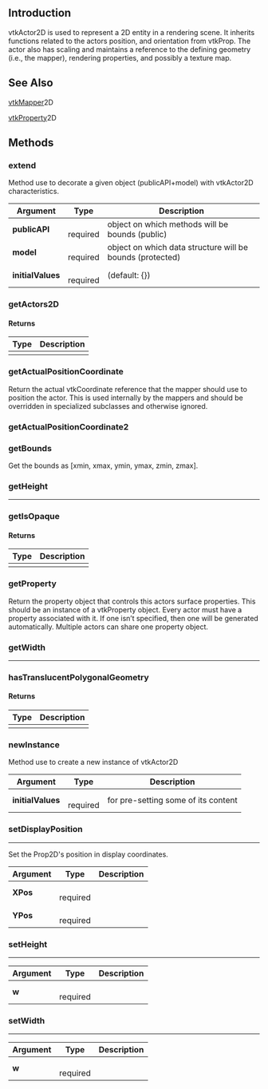 ## Introduction

vtkActor2D is used to represent a 2D entity in a rendering scene. It inherits
functions related to the actors position, and orientation from
vtkProp. The actor also has scaling and maintains a reference to the
defining geometry (i.e., the mapper), rendering properties, and possibly a
texture map.




## See Also

[vtkMapper](./Rendering_Core_Mapper.html)2D

[vtkProperty](./Rendering_Core_Property.html)2D

## Methods


### extend

Method use to decorate a given object (publicAPI+model) with vtkActor2D characteristics.


| Argument | Type | Description |
| ------------- | ------------- | ----- |
| **publicAPI** | <span class="arg-type"></span></br></span><span class="arg-required">required</span> | object on which methods will be bounds (public) |
| **model** | <span class="arg-type"></span></br></span><span class="arg-required">required</span> | object on which data structure will be bounds (protected) |
| **initialValues** | <span class="arg-type"></span></br></span><span class="arg-required">required</span> | (default: {}) |


### getActors2D



#### Returns

| Type | Description |
| ----- | ------------- |
| <span class="arg-type"></span> |  |


### getActualPositionCoordinate

Return the actual vtkCoordinate reference that the mapper should use
to position the actor. This is used internally by the mappers and should
be overridden in specialized subclasses and otherwise ignored.



### getActualPositionCoordinate2





### getBounds

Get the bounds as [xmin, xmax, ymin, ymax, zmin, zmax].



### getHeight

----------------------------------------------------------------------------



### getIsOpaque



#### Returns

| Type | Description |
| ----- | ------------- |
| <span class="arg-type"></span> |  |


### getProperty

Return the property object that controls this actors surface
properties. This should be an instance of a vtkProperty object. Every
actor must have a property associated with it. If one isn’t specified,
then one will be generated automatically. Multiple actors can share one
property object.



### getWidth

----------------------------------------------------------------------------



### hasTranslucentPolygonalGeometry



#### Returns

| Type | Description |
| ----- | ------------- |
| <span class="arg-type"></span> |  |


### newInstance

Method use to create a new instance of vtkActor2D


| Argument | Type | Description |
| ------------- | ------------- | ----- |
| **initialValues** | <span class="arg-type"></span></br></span><span class="arg-required">required</span> | for pre-setting some of its content |


### setDisplayPosition

----------------------------------------------------------------------------
Set the Prop2D's position in display coordinates.


| Argument | Type | Description |
| ------------- | ------------- | ----- |
| **XPos** | <span class="arg-type"></span></br></span><span class="arg-required">required</span> |  |
| **YPos** | <span class="arg-type"></span></br></span><span class="arg-required">required</span> |  |


### setHeight

----------------------------------------------------------------------------


| Argument | Type | Description |
| ------------- | ------------- | ----- |
| **w** | <span class="arg-type"></span></br></span><span class="arg-required">required</span> |  |


### setWidth

----------------------------------------------------------------------------


| Argument | Type | Description |
| ------------- | ------------- | ----- |
| **w** | <span class="arg-type"></span></br></span><span class="arg-required">required</span> |  |


